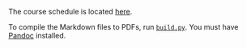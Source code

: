 The course schedule is located [here](schedule.md).

To compile the Markdown files to PDFs, run [`build.py`](build.py). You must have [Pandoc](http://pandoc.org/) installed.
